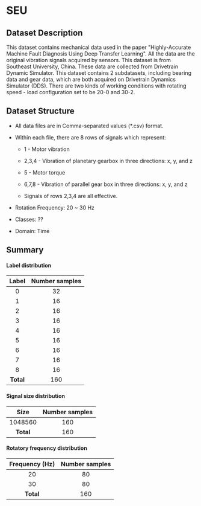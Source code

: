 # SEU

## Dataset Description
This dataset contains mechanical data used in the paper "Highly-Accurate Machine Fault Diagnosis Using Deep Transfer Learning". All the data are the original vibration signals acquired by sensors.
This dataset is from Southeast University, China. These data are collected from Drivetrain Dynamic Simulator. This dataset contains 2 subdatasets, including bearing data and gear data, which are both acquired on Drivetrain Dynamics Simulator (DDS). There are two kinds of working conditions with rotating speed - load configuration set to be 20-0 and 30-2.

## Dataset Structure

- All data files are in Comma-separated values (*.csv) format.

- Within each file, there are 8 rows of signals which represent: 

    - 1 - Motor vibration

    - 2,3,4 - Vibration of planetary gearbox in three directions: x, y, and z

    - 5 - Motor torque

    - 6,7,8 - Vibration of parallel gear box in three directions: x, y, and z
    
    - Signals of rows 2,3,4 are all effective.

- Rotation Frequency: 20 ~ 30 Hz

- Classes: ??

- Domain: Time

## Summary

#### Label distribution
|       Label          | Number samples |
|:--------------------:|:--------------:|
|         0            |      32        |
|         1            |      16        |
|         2            |      16        |
|         3            |      16        |
|         4            |      16        |
|         5            |      16        |
|         6            |      16        |
|         7            |      16        |
|         8            |      16        |
|      **Total**       |      160       |

<!-- ![image](../../images/SEU/label_dist.png) -->


#### Signal size distribution
|   Size    | Number samples |
|:---------:|:--------------:|
| 1048560   |     160        |
| **Total** |     160        |

<!-- ![image](../../images/SEU/signal_size_dist.png) -->


#### Rotatory frequency distribution
| Frequency (Hz) | Number samples |
|:--------------:|:--------------:|
|      20        |      80        |
|      30        |      80        |
|   **Total**    |      160       |

<!-- ![image](../../images/SEU/frequency_dist.png) -->
